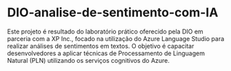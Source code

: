 # DIO-analise-de-sentimento-com-IA
Este projeto é resultado do laboratório prático oferecido pela DIO em parceria com a XP Inc., focado na utilização do Azure Language Studio para realizar análises de sentimentos em textos. O objetivo é capacitar desenvolvedores a aplicar técnicas de Processamento de Linguagem Natural (PLN) utilizando os serviços cognitivos do Azure.
